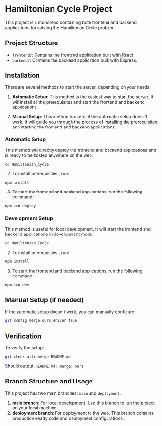 # Hamiltonian Cycle Project

This project is a monorepo containing both frontend and backend applications for solving the Hamiltonian Cycle problem.

## Project Structure

- `frontend/`: Contains the frontend application built with React.
- `backend/`: Contains the backend application built with Express.

## Installation

There are several methods to start the server, depending on your needs:

1. **Automatic Setup**: This method is the easiest way to start the server. It will install all the prerequisites and start the frontend and backend applications.

2. **Manual Setup**: This method is useful if the automatic setup doesn't work. It will guide you through the process of installing the prerequisites and starting the frontend and backend applications.

### Automatic Setup

This method will directly deploy the frontend and backend applications and is ready to be hosted anywhere on the web.

```bash
cd Hamiltonian_Cycle
```

2. To install prerequisites , run:

```
npm install
```

3. To start the frontend and backend applications, run the following command:

```bash
npm run deploy
```

### Development Setup

This method is useful for local development. It will start the frontend and backend applications in development mode.

```bash
cd Hamiltonian_Cycle
```

2. To install prerequisites , run:

```bash
npm install
```

3. To start the frontend and backend applications, run the following command:

```bash
npm run dev
```

## Manual Setup (if needed)

If the automatic setup doesn't work, you can manually configure:

```bash
git config merge.ours.driver true
```

## Verification

To verify the setup:

```bash
git check-attr merge README.md
```

Should output: `README.md: merge: ours`

## Branch Structure and Usage

This project has two main branches: `main` and `deployment`.

1. **main branch**: For local development. Use this branch to run the project on your local machine.
2. **deployment branch**: For deployment to the web. This branch contains production-ready code and deployment configurations.
